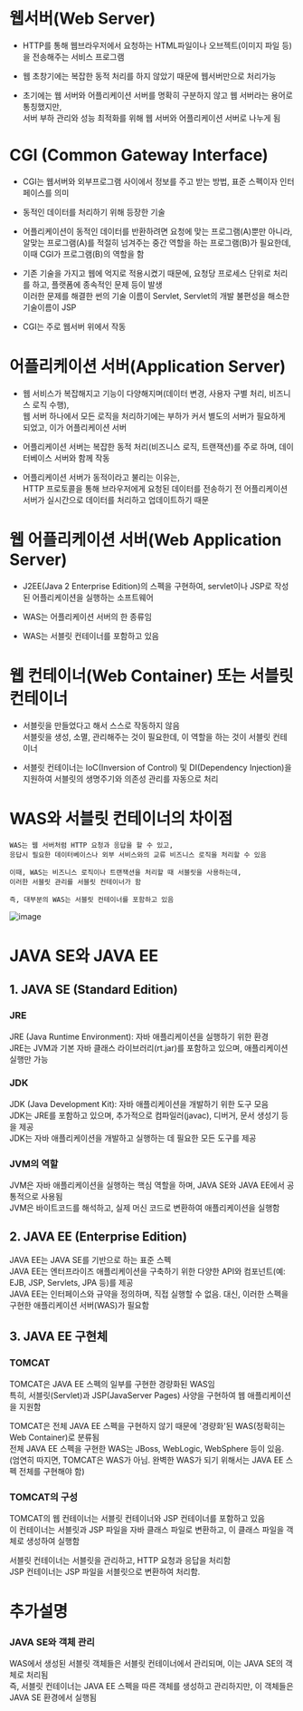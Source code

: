 # 웹서버(Web Server)
  - HTTP를 통해 웹브라우저에서 요청하는 HTML파일이나 오브젝트(이미지 파일 등)을 전송해주는 서비스 프로그램
   
  - 웹 초창기에는 복잡한 동적 처리를 하지 않았기 때문에 웹서버만으로 처리가능
    
  - 초기에는 웹 서버와 어플리케이션 서버를 명확히 구분하지 않고 웹 서버라는 용어로 통칭했지만, <br>
    서버 부하 관리와 성능 최적화를 위해 웹 서버와 어플리케이션 서버로 나누게 됨

# CGI (Common Gateway Interface)
  - CGI는 웹서버와 외부프로그램 사이에서 정보를 주고 받는 방법, 표준 스펙이자 인터페이스를 의미
    
  - 동적인 데이터를 처리하기 위해 등장한 기술
  
  - 어플리케이션이 동적인 데이터를 반환하려면 요청에 맞는 프로그램(A)뿐만 아니라, <br>
    알맞는 프로그램(A)를 적절히 넘겨주는 중간 역할을 하는 프로그램(B)가 필요한데, 이때 CGI가 프로그램(B)의 역할을 함

  - 기존 기술을 가지고 웹에 억지로 적용시켰기 때문에, 요청당 프로세스 단위로 처리를 하고, 플랫폼에 종속적인 문제 등이 발생 <br>
    이러한 문제를 해결한 썬의 기술 이름이 Servlet, Servlet의 개발 불편성을 해소한 기술이름이 JSP

  - CGI는 주로 웹서버 위에서 작동

# 어플리케이션 서버(Application Server)
  - 웹 서비스가 복잡해지고 기능이 다양해지며(데이터 변경, 사용자 구별 처리, 비즈니스 로직 수행), <br>
    웹 서버 하나에서 모든 로직을 처리하기에는 부하가 커서 별도의 서버가 필요하게 되었고, 이가 어플리케이션 서버
    
  - 어플리케이션 서버는 복잡한 동적 처리(비즈니스 로직, 트랜잭션)를 주로 하며, 데이터베이스 서버와 함께 작동
    
  - 어플리케이션 서버가 동적이라고 불리는 이유는, <br>
    HTTP 프로토콜을 통해 브라우저에게 요청된 데이터를 전송하기 전 어플리케이션 서버가 실시간으로 데이터를 처리하고 업데이트하기 때문
    
# 웹 어플리케이션 서버(Web Application Server)
  - J2EE(Java 2 Enterprise Edition)의 스펙을 구현하여, servlet이나 JSP로 작성된 어플리케이션을 실행하는 소프트웨어
    
  - WAS는 어플리케이션 서버의 한 종류임
    
  - WAS는 서블릿 컨테이너를 포함하고 있음
    
# 웹 컨테이너(Web Container) 또는 서블릿 컨테이너
  - 서블릿을 만들었다고 해서 스스로 작동하지 않음 <br>
    서블릿을 생성, 소멸, 관리해주는 것이 필요한데, 이 역할을 하는 것이 서블릿 컨테이너
    
  - 서블릿 컨테이너는 IoC(Inversion of Control) 및 DI(Dependency Injection)을 지원하여 서블릿의 생명주기와 의존성 관리를 자동으로 처리

# WAS와 서블릿 컨테이너의 차이점
    WAS는 웹 서버처럼 HTTP 요청과 응답을 할 수 있고, 
    응답시 필요한 데이터베이스나 외부 서비스와의 교류 비즈니스 로직을 처리할 수 있음 
    
    이때, WAS는 비즈니스 로직이나 트랜잭션을 처리할 때 서블릿을 사용하는데, 
    이러한 서블릿 관리를 서블릿 컨테이너가 함 
    
    즉, 대부분의 WAS는 서블릿 컨테이너를 포함하고 있음

![image](https://github.com/user-attachments/assets/18e50c3f-93c7-442d-a2b5-397b3631ebe1)

# JAVA SE와 JAVA EE 

## 1. JAVA SE (Standard Edition)

### JRE

JRE (Java Runtime Environment): 자바 애플리케이션을 실행하기 위한 환경 <br>
JRE는 JVM과 기본 자바 클래스 라이브러리(rt.jar)를 포함하고 있으며, 애플리케이션 실행만 가능

### JDK

JDK (Java Development Kit): 자바 애플리케이션을 개발하기 위한 도구 모음 <br>
JDK는 JRE를 포함하고 있으며, 추가적으로 컴파일러(javac), 디버거, 문서 생성기 등을 제공 <br>
JDK는 자바 애플리케이션을 개발하고 실행하는 데 필요한 모든 도구를 제공

### JVM의 역할

JVM은 자바 애플리케이션을 실행하는 핵심 역할을 하며, JAVA SE와 JAVA EE에서 공통적으로 사용됨 <br>
JVM은 바이트코드를 해석하고, 실제 머신 코드로 변환하여 애플리케이션을 실행함

## 2. JAVA EE (Enterprise Edition)

JAVA EE는 JAVA SE를 기반으로 하는 표준 스펙 <br>
JAVA EE는 엔터프라이즈 애플리케이션을 구축하기 위한 다양한 API와 컴포넌트(예: EJB, JSP, Servlets, JPA 등)를 제공 <br>
JAVA EE는 인터페이스와 규약을 정의하며, 직접 실행할 수 없음. 대신, 이러한 스펙을 구현한 애플리케이션 서버(WAS)가 필요함

## 3.  JAVA EE 구현체

###  TOMCAT
TOMCAT은 JAVA EE 스펙의 일부를 구현한 경량화된 WAS임 <br>
특히, 서블릿(Servlet)과 JSP(JavaServer Pages) 사양을 구현하여 웹 애플리케이션을 지원함 <br>

TOMCAT은 전체 JAVA EE 스펙을 구현하지 않기 때문에 '경량화'된 WAS(정확히는 Web Container)로 분류됨 <br>
전체 JAVA EE 스펙을 구현한 WAS는 JBoss, WebLogic, WebSphere 등이 있음.
(엄연히 따지면, TOMCAT은 WAS가 아님. 완벽한 WAS가 되기 위해서는 JAVA EE 스펙 전체를 구현해야 함) <br>

### TOMCAT의 구성

TOMCAT의 웹 컨테이너는 서블릿 컨테이너와 JSP 컨테이너를 포함하고 있음 <br>
이 컨테이너는 서블릿과 JSP 파일을 자바 클래스 파일로 변환하고, 이 클래스 파일을 객체로 생성하여 실행함 <br>

서블릿 컨테이너는 서블릿을 관리하고, HTTP 요청과 응답을 처리함 <br>
JSP 컨테이너는 JSP 파일을 서블릿으로 변환하여 처리함.

# 추가설명

### JAVA SE와 객체 관리

WAS에서 생성된 서블릿 객체들은 서블릿 컨테이너에서 관리되며, 이는 JAVA SE의 객체로 처리됨 <br>
즉, 서블릿 컨테이너는 JAVA EE 스펙을 따른 객체를 생성하고 관리하지만, 이 객체들은 JAVA SE 환경에서 실행됨
